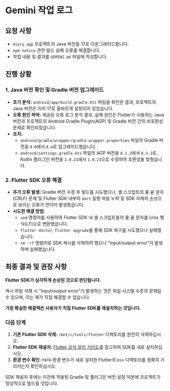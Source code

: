 # Gemini 작업 로그

## 요청 사항

- `diary_app` 프로젝트의 Java 버전을 17로 다운그레이드합니다.
- `npm notice` 관련 빌드 실패 오류를 해결합니다.
- 작업 내용 및 결과를 `GEMINI.md` 파일에 작성합니다.

## 진행 상황

### 1. Java 버전 확인 및 Gradle 버전 업그레이드

- **초기 분석:** `android/app/build.gradle.kts` 파일을 확인한 결과, 프로젝트의 Java 버전은 이미 17로 올바르게 설정되어 있었습니다.
- **오류 원인 파악:** 제공된 오류 로그 분석 결과, 실제 원인은 Flutter가 사용하는 Java 버전과 프로젝트의 Android Gradle Plugin(AGP) 및 Gradle 버전 간의 비호환성 문제로 확인되었습니다.
- **조치:**
    - `android/gradle/wrapper/gradle-wrapper.properties` 파일의 Gradle 버전을 `8.0`에서 `8.4`로 업그레이드했습니다.
    - `android/settings.gradle.kts` 파일의 AGP 버전을 `8.1.2`에서 `8.3.2`로, Kotlin 플러그인 버전을 `2.0.21`에서 `1.9.23`으로 수정하여 호환성을 맞췄습니다.

### 2. Flutter SDK 오류 해결

- **추가 오류 발생:** Gradle 버전 수정 후 빌드를 시도했으나, 셸 스크립트의 줄 끝 문자(CRLF) 문제 및 Flutter SDK 내부의 `dart` 실행 파일 누락 등 SDK 자체의 손상으로 보이는 오류가 연이어 발생했습니다.
- **시도한 해결 방법:**
    - `sed` 명령어를 사용하여 Flutter SDK 내 셸 스크립트들의 줄 끝 문자를 Unix 형식(LF)으로 변환했습니다.
    - `flutter doctor`, `flutter upgrade`를 통해 SDK 복구를 시도했으나 실패했습니다.
    - `rm -rf` 명령어로 SDK 캐시를 삭제하려 했으나 "Input/output error"가 발생하며 실패했습니다.

## 최종 결과 및 권장 사항

**Flutter SDK가 심각하게 손상된 것으로 판단됩니다.**

캐시 파일 삭제 시 "Input/output error"가 발생하는 것은 파일 시스템 수준의 문제일 수 있으며, 이는 제가 직접 해결할 수 없습니다.

**가장 확실한 해결책은 사용자가 직접 Flutter SDK를 재설치하는 것입니다.**

### 다음 단계

1.  **기존 Flutter SDK 삭제:** `/mnt/c/tools/flutter` 디렉토리를 완전히 삭제하십시오.
2.  **Flutter SDK 재설치:** [Flutter 공식 설치 가이드](https://flutter.dev/docs/get-started/install)를 참고하여 SDK를 새로 설치하십시오.
3.  **환경 변수 확인:** `PATH` 환경 변수가 새로 설치한 Flutter의 `bin` 디렉토리를 정확히 가리키는지 확인하십시오.

SDK 재설치 후에는 이전에 적용된 Gradle 및 플러그인 버전 설정 덕분에 프로젝트가 정상적으로 빌드될 것입니다.

